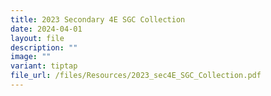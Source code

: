 ```yaml
---
title: 2023 Secondary 4E SGC Collection
date: 2024-04-01
layout: file
description: ""
image: ""
variant: tiptap
file_url: /files/Resources/2023_sec4E_SGC_Collection.pdf
---
```


